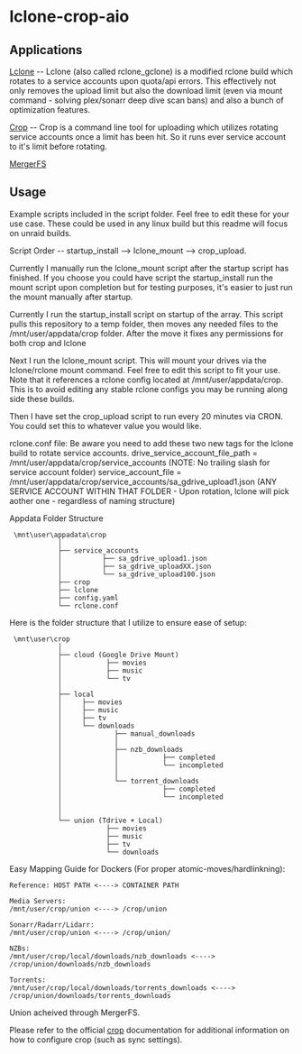 # lclone-crop-aio

## Applications

[Lclone](https://github.com/l3uddz/rclone/tree/feat/sa-cycle) -- 
Lclone (also called rclone_gclone) is a modified rclone build which rotates to a service accounts upon quota/api errors. This effectively not only removes the upload limit but also the download limit (even via mount command - solving plex/sonarr deep dive scan bans) and also a bunch of optimization features. 

[Crop](https://github.com/l3uddz/crop) -- 
Crop is a command line tool for uploading which utilizes rotating service accounts once a limit has been hit. So it runs ever service account to it's limit before rotating.

[MergerFS](https://github.com/trapexit/mergerfs)



## Usage

Example scripts included in the script folder. Feel free to edit these for your use case.
These could be used in any linux build but this readme will focus on unraid builds.

Script Order -- startup_install --> lclone_mount --> crop_upload.

Currently I manually run the lclone_mount script after the startup script has finished. If you choose you could have script the startup_install run the mount script upon completion but for testing purposes, it's easier to just run the mount manually after startup. 



Currently I run the startup_install script on startup of the array. This script pulls this repository to a temp folder, then moves any needed files to the /mnt/user/appdata/crop folder. After the move it fixes any permissions for both crop and lclone 

Next I run the lclone_mount script. This will mount your drives via the lclone/rclone mount command. Feel free to edit this script to fit your use. Note that it references a rclone config located at /mnt/user/appdata/crop. This is to avoid editing any stable rclone configs you may be running along side these builds. 

Then I have set the crop_upload script to run every 20 minutes via CRON. You could set this to whatever value you would like. 



rclone.conf file:
Be aware you need to add these two new tags for the lclone build to rotate service accounts. 
drive_service_account_file_path = /mnt/user/appdata/crop/service_accounts (NOTE: No trailing slash for service account folder)
service_account_file = /mnt/user/appdata/crop/service_accounts/sa_gdrive_upload1.json (ANY SERVICE ACCOUNT WITHIN THAT FOLDER - Upon rotation, lclone will pick aother one - regardless of naming structure)


Appdata Folder Structure

```
 \mnt\user\appadata\crop
            │
            ├── service_accounts
            │          ├── sa_gdrive_upload1.json
            │          ├── sa_gdrive_uploadXX.json
            │          └── sa_gdrive_upload100.json
            ├── crop
            ├── lclone
            ├── config.yaml
            └── rclone.conf
```



Here is the folder structure that I utilize to ensure ease of setup:

```
 \mnt\user\crop
            │
            ├── cloud (Google Drive Mount)
            │           ├── movies
            │           ├── music
            │           └── tv
            │
            ├── local
            │     ├── movies
            │     ├── music
            │     ├── tv
            │     └── downloads
            │             ├── manual_downloads
            │             │
            │             ├── nzb_downloads
            │             │           ├── completed
            │             │           └── incompleted
            │             │
            │             └── torrent_downloads
            │                         ├── completed
            │                         └── incompleted
            │
            │
            └── union (Tdrive + Local)
                        ├── movies
                        ├── music
                        ├── tv
                        └── downloads
```


Easy Mapping Guide for Dockers (For proper atomic-moves/hardlinkning):


```
Reference: HOST PATH <----> CONTAINER PATH

Media Servers:
/mnt/user/crop/union <----> /crop/union

Sonarr/Radarr/Lidarr:
/mnt/user/crop/union <----> /crop/union/

NZBs:	
/mnt/user/crop/local/downloads/nzb_downloads <----> /crop/union/downloads/nzb_downloads

Torrents: 
/mnt/user/crop/local/downloads/torrents_downloads <----> /crop/union/downloads/torrents_downloads
```

Union acheived through MergerFS.


Please refer to the official [crop](https://github.com/l3uddz/crop) documentation for additional information on how to configure crop (such as sync settings).


